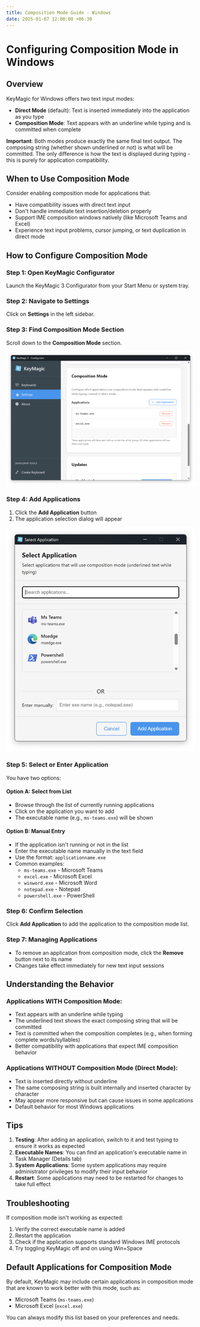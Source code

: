 ```yaml
---
title: Composition Mode Guide - Windows
date: 2025-01-07 12:00:00 +06:30
---
```


# Configuring Composition Mode in Windows

## Overview

KeyMagic for Windows offers two text input modes:

- **Direct Mode** (default): Text is inserted immediately into the application as you type
- **Composition Mode**: Text appears with an underline while typing and is committed when complete

**Important**: Both modes produce exactly the same final text output. The composing string (whether shown underlined or not) is what will be committed. The only difference is how the text is displayed during typing - this is purely for application compatibility.

## When to Use Composition Mode

Consider enabling composition mode for applications that:
- Have compatibility issues with direct text input
- Don't handle immediate text insertion/deletion properly
- Support IME composition windows natively (like Microsoft Teams and Excel)
- Experience text input problems, cursor jumping, or text duplication in direct mode

## How to Configure Composition Mode

### Step 1: Open KeyMagic Configurator

Launch the KeyMagic 3 Configurator from your Start Menu or system tray.

### Step 2: Navigate to Settings

Click on **Settings** in the left sidebar.

### Step 3: Find Composition Mode Section

Scroll down to the **Composition Mode** section.

![Composition Mode Settings](/assets/screenshots/windows-composition-mode-apps.png)

### Step 4: Add Applications

1. Click the **Add Application** button
2. The application selection dialog will appear

![Application Selection Dialog](/assets/screenshots/windows-composition-mode-selection.png)

### Step 5: Select or Enter Application

You have two options:

#### Option A: Select from List
- Browse through the list of currently running applications
- Click on the application you want to add
- The executable name (e.g., `ms-teams.exe`) will be shown

#### Option B: Manual Entry
- If the application isn't running or not in the list
- Enter the executable name manually in the text field
- Use the format: `applicationname.exe`
- Common examples:
  - `ms-teams.exe` - Microsoft Teams
  - `excel.exe` - Microsoft Excel
  - `winword.exe` - Microsoft Word
  - `notepad.exe` - Notepad
  - `powershell.exe` - PowerShell

### Step 6: Confirm Selection

Click **Add Application** to add the application to the composition mode list.

### Step 7: Managing Applications

- To remove an application from composition mode, click the **Remove** button next to its name
- Changes take effect immediately for new text input sessions

## Understanding the Behavior

### Applications WITH Composition Mode:
- Text appears with an underline while typing
- The underlined text shows the exact composing string that will be committed
- Text is committed when the composition completes (e.g., when forming complete words/syllables)
- Better compatibility with applications that expect IME composition behavior

### Applications WITHOUT Composition Mode (Direct Mode):
- Text is inserted directly without underline
- The same composing string is built internally and inserted character by character
- May appear more responsive but can cause issues in some applications
- Default behavior for most Windows applications

## Tips

1. **Testing**: After adding an application, switch to it and test typing to ensure it works as expected
2. **Executable Names**: You can find an application's executable name in Task Manager (Details tab)
3. **System Applications**: Some system applications may require administrator privileges to modify their input behavior
4. **Restart**: Some applications may need to be restarted for changes to take full effect

## Troubleshooting

If composition mode isn't working as expected:

1. Verify the correct executable name is added
2. Restart the application
3. Check if the application supports standard Windows IME protocols
4. Try toggling KeyMagic off and on using Win+Space

## Default Applications for Composition Mode

By default, KeyMagic may include certain applications in composition mode that are known to work better with this mode, such as:
- Microsoft Teams (`ms-teams.exe`)
- Microsoft Excel (`excel.exe`)

You can always modify this list based on your preferences and needs.